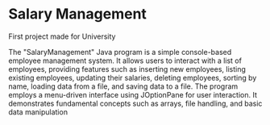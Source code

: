 # Salary Management 
 First project made for University
 
The "SalaryManagement" Java program is a simple console-based employee management system. It allows users to interact with a list of employees, providing features such as inserting new employees, listing existing employees, updating their salaries, deleting employees, sorting by name, loading data from a file, and saving data to a file. The program employs a menu-driven interface using JOptionPane for user interaction. It demonstrates fundamental concepts such as arrays, file handling, and basic data manipulation